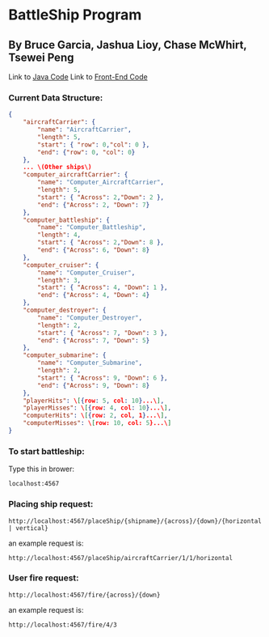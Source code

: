 # BattleShip Program
## By Bruce Garcia, Jashua Lioy, Chase McWhirt, Tsewei Peng

Link to [Java Code](https://github.com/OSU-CS361-W17/group8_project1/tree/master/src/main/java/edu/oregonstate/cs361/battleship)
Link to [Front-End Code](https://github.com/OSU-CS361-W17/group8_project1/tree/master/src/main/resources/public)

### Current Data Structure:
```json
{
    "aircraftCarrier": {
        "name": "AircraftCarrier",
        "length": 5,  
        "start": { "row": 0,"col": 0 },
        "end": {"row": 0, "col": 0}
    },
    ... \(Other ships\)
    "computer_aircraftCarrier": {
        "name": "Computer_AircraftCarrier",
        "length": 5,
        "start": { "Across": 2,"Down": 2 },
        "end": {"Across": 2, "Down": 7}
    },
    "computer_battleship": {
        "name": "Computer_Battleship",
        "length": 4,
        "start": { "Across": 2,"Down": 8 },
        "end": {"Across": 6, "Down": 8}
    },
    "computer_cruiser": {
        "name": "Computer_Cruiser",
        "length": 3,
        "start": { "Across": 4, "Down": 1 },
        "end": {"Across": 4, "Down": 4}
    },
    "computer_destroyer": {
        "name": "Computer_Destroyer",
        "length": 2,
        "start": { "Across": 7, "Down": 3 },
        "end": {"Across": 7, "Down": 5}
    },
    "computer_submarine": {
        "name": "Computer_Submarine",
        "length": 2,
        "start": { "Across": 9, "Down": 6 },
        "end": {"Across": 9, "Down": 8}
    },
    "playerHits": \[{row: 5, col: 10}...\],
    "playerMisses": \[{row: 4, col: 10}...\],
    "computerHits": \[{row: 2, col, 1}...\],
    "computerMisses": \[row: 10, col: 5}...\]
}
```
### To start battleship:
Type this in brower:
```
localhost:4567
```
### Placing ship request:
```
http://localhost:4567/placeShip/{shipname}/{across}/{down}/{horizontal | vertical}
```
an example request is:
```
http://localhost:4567/placeShip/aircraftCarrier/1/1/horizontal
```

### User fire request:
```
http://localhost:4567/fire/{across}/{down}
```
an example request is:
```
http://localhost:4567/fire/4/3
```